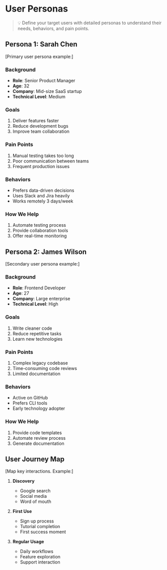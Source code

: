 # User Personas

> 💡 Define your target users with detailed personas to understand their needs, behaviors, and pain points.

## Persona 1: Sarah Chen
[Primary user persona example:]

### Background
- **Role**: Senior Product Manager
- **Age**: 32
- **Company**: Mid-size SaaS startup
- **Technical Level**: Medium

### Goals
1. Deliver features faster
2. Reduce development bugs
3. Improve team collaboration

### Pain Points
1. Manual testing takes too long
2. Poor communication between teams
3. Frequent production issues

### Behaviors
- Prefers data-driven decisions
- Uses Slack and Jira heavily
- Works remotely 3 days/week

### How We Help
1. Automate testing process
2. Provide collaboration tools
3. Offer real-time monitoring

## Persona 2: James Wilson
[Secondary user persona example:]

### Background
- **Role**: Frontend Developer
- **Age**: 27
- **Company**: Large enterprise
- **Technical Level**: High

### Goals
1. Write cleaner code
2. Reduce repetitive tasks
3. Learn new technologies

### Pain Points
1. Complex legacy codebase
2. Time-consuming code reviews
3. Limited documentation

### Behaviors
- Active on GitHub
- Prefers CLI tools
- Early technology adopter

### How We Help
1. Provide code templates
2. Automate review process
3. Generate documentation

## User Journey Map
[Map key interactions. Example:]

1. **Discovery**
   - Google search
   - Social media
   - Word of mouth

2. **First Use**
   - Sign up process
   - Tutorial completion
   - First success moment

3. **Regular Usage**
   - Daily workflows
   - Feature exploration
   - Support interaction
